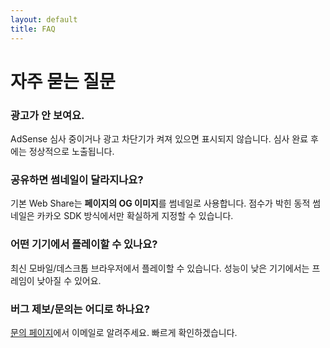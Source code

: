 ```yaml
---
layout: default
title: FAQ
---
```


# 자주 묻는 질문

### 광고가 안 보여요.

AdSense 심사 중이거나 광고 차단기가 켜져 있으면 표시되지 않습니다. 심사 완료 후에는 정상적으로 노출됩니다.

### 공유하면 썸네일이 달라지나요?

기본 Web Share는 **페이지의 OG 이미지**를 썸네일로 사용합니다. 점수가 박힌 동적 썸네일은 카카오 SDK 방식에서만 확실하게 지정할 수 있습니다.

### 어떤 기기에서 플레이할 수 있나요?

최신 모바일/데스크톱 브라우저에서 플레이할 수 있습니다. 성능이 낮은 기기에서는 프레임이 낮아질 수 있어요.

### 버그 제보/문의는 어디로 하나요?

[문의 페이지](/contact/)에서 이메일로 알려주세요. 빠르게 확인하겠습니다.
